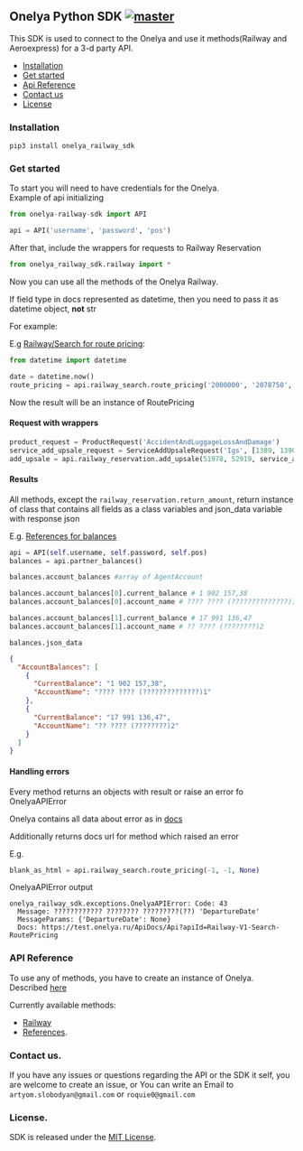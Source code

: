 Onelya Python SDK [![master](https://circleci.com/gh/tmconsulting/onelya-python-sdk/tree/master.svg?style=shield)](https://circleci.com/gh/tmconsulting/onelya-python-sdk/tree/master)
---------------

This SDK is used to connect to the Onelya and use it methods(Railway and Aeroexpress) for a 3-d party API.

* [Installation](#installation)
* [Get started](#get-started)
* [Api Reference](#api-reference)
* [Contact us](#contact-us)
* [License](#license)


### Installation
```
pip3 install onelya_railway_sdk
```

### Get started

To start you will need to have credentials for the Onelya. <br>
Example of api initializing

```python
from onelya-railway-sdk import API

api = API('username', 'password', 'pos')

```

After that, include the wrappers for requests to Railway Reservation

```python
from onelya_railway_sdk.railway import *
```

Now you can use all the methods of the Onelya Railway.

If field type in docs represented as datetime, then you need to pass it as datetime object, **not** str

For example:

E.g [Railway/Search for route pricing](https://test.onelya.ru/ApiDocs/Api?apiId=Railway-V1-Search-RoutePricing):

```python
from datetime import datetime

date = datetime.now()
route_pricing = api.railway_search.route_pricing('2000000', '2078750', date)
```

Now the result will be an instance of RoutePricing

#### Request with wrappers
```python
product_request = ProductRequest('AccidentAndLuggageLossAndDamage')
service_add_upsale_request = ServiceAddUpsaleRequest('Igs', [1389, 1390], product_request)
add_upsale = api.railway_reservation.add_upsale(51978, 52919, service_add_upsale_request)
```

#### Results
All methods, except the `railway_reservation.return_amount`, return instance of class that contains all fields as a class variables and json_data variable with response json

E.g. [References for balances](https://test.onelya.ru/ApiDocs/Api?apiId=Partner-V1-Info-Balances)

```python
api = API(self.username, self.password, self.pos)
balances = api.partner_balances()

balances.account_balances #array of AgentAccount

balances.account_balances[0].current_balance # 1 902 157,38
balances.account_balances[0].account_name # ???? ???? (??????????????)1

balances.account_balances[1].current_balance # 17 991 136,47
balances.account_balances[1].account_name # ?? ???? (????????)2
```
`balances.json_data`
```json
{
  "AccountBalances": [
    {
      "CurrentBalance": "1 902 157,38",
      "AccountName": "???? ???? (??????????????)1"
    },
    {
      "CurrentBalance": "17 991 136,47",
      "AccountName": "?? ???? (????????)2"
    }
  ]
}
```



#### Handling errors

Every method returns an objects with result or raise an error fo OnelyaAPIError

Onelya contains all data about error as in [docs](https://test.onelya.ru/ApiDocs/ErrorCodes)

Additionally returns docs url for method which raised an error

E.g.
```python
blank_as_html = api.railway_search.route_pricing(-1, -1, None)
```
OnelyaAPIError output
```
onelya_railway_sdk.exceptions.OnelyaAPIError: Code: 43
  Message: ???????????? ???????? ?????????(??) 'DepartureDate'
  MessageParams: {'DepartureDate': None}
  Docs: https://test.onelya.ru/ApiDocs/Api?apiId=Railway-V1-Search-RoutePricing

```

### API Reference

To use any of methods, you have to create an instance of Onelya.
Described [here](#get-started)

Currently available methods:

* [Railway](https://test.onelya.ru/ApiDocs/Railway)
* [References](https://test.onelya.ru/ApiDocs/References).

### Contact us.

If you have any issues or questions regarding the API or the SDK it self, you are welcome to create an issue, or
You can write an Email to `artyom.slobodyan@gmail.com` or `roquie0@gmail.com`

### License.

SDK is released under the [MIT License](./LICENSE).

